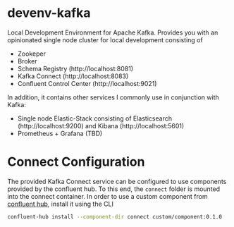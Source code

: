 # devenv-kafka

Local Development Environment for Apache Kafka. Provides you with an opinionated single node
cluster for local development consisting of

 * Zookeper
 * Broker
 * Schema Registry (http://localhost:8081)
 * Kafka Connect (http://localhost:8083)
 * Confluent Control Center (http://localhost:9021)

In addition, it contains other services I commonly use in conjunction with Kafka:

 * Single node Elastic-Stack consisting of Elasticsearch (http://localhost:9200) and Kibana
   (http://localhost:5601)
 * Prometheus + Grafana (TBD)


# Connect Configuration

The provided Kafka Connect service can be configured to use components provided by the confluent
hub. To this end, the `connect` folder is mounted into the connect container. In order to use
a custom component from [confluent hub](https://www.confluent.io/hub/), install it using the
CLI

```bash
confluent-hub install --component-dir connect custom/component:0.1.0
```